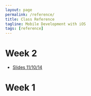 ```yaml
---
layout: page
permalink: /reference/
title: Class Reference
tagline: Mobile Development with iOS
tags: [reference]
---
```

# Week 2
* [Slides 11/10/14](https://docs.google.com/presentation/d/1OECBtnPFaUFNtPXx55SBDhPsVGlKWU3VxNF5L52C8N4/edit#slide=id.g46d2eb907_15)

# Week 1

